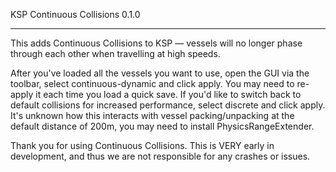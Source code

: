 KSP Continuous Collisions 0.1.0
_______________________________

This adds Continuous Collisions to KSP — vessels will no longer phase through each other when travelling at high speeds.

After you've loaded all the vessels you want to use, open the GUI via the toolbar, select continuous-dynamic and click apply. You may need to re-apply it each time you load a quick save. If you'd like to switch back to default collisions for increased performance, select discrete and click apply. It's unknown how this interacts with vessel packing/unpacking at the default distance of 200m, you may need to install PhysicsRangeExtender. 

Thank you for using Continuous Collisions. This is VERY early in development, and thus we are not responsible for any crashes or issues.
